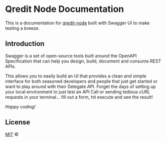 # Qredit Node Documentation

This is a documentation for [qredit-node](https://github.com/HodlerCompany/qredit-full-node) built with Swagger UI to make testing a breeze.

## Introduction

Swagger is a set of open-source tools built around the OpenAPI Specification that can help you design, build, document and consume REST APIs.

This allows you to easily build an UI that provides a clean and simple interface for both seasoned developers and people that just get started or want to play around with their Delegate API. Forget the days of setting up your local environment to just test an API Call or sending tedious cURL requests in your terminal... fill out a form, hit execute and see the result!


*Happy coding!*

## License

[MIT](LICENSE) ©
